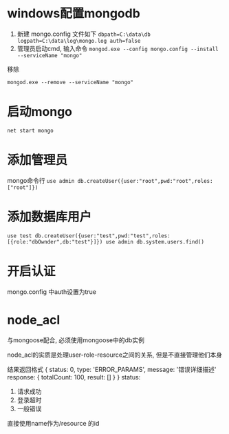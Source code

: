 # windows配置mongodb

1. 新建 mongo.config 文件如下
`
dbpath=C:\data\db
logpath=C:\data\log\mongo.log
auth=false
`
2. 管理员启动cmd, 输入命令
`mongod.exe --config mongo.config --install --serviceName "mongo"`

移除

`mongod.exe --remove --serviceName "mongo"`

# 启动mongo

`net start mongo`

# 添加管理员

mongo命令行
`
use admin
db.createUser({user:"root",pwd:"root",roles:["root"]})
`

# 添加数据库用户

`
use test
db.createUser({user:"test",pwd:"test",roles:[{role:"dbOwnder",db:"test"}]})
use admin
db.system.users.find()
`

# 开启认证
mongo.config 中auth设置为true


# node_acl

与mongoose配合, 必须使用mongoose中的db实例

node_acl的实质是处理user-role-resource之间的关系, 但是不直接管理他们本身


结果返回格式
{
    status: 0,
    type: 'ERROR_PARAMS',
    message: '错误详细描述'
    response: {
        totalCount: 100,
        result: []
    }
}
status:
1. 请求成功
2. 登录超时
0. 一般错误


 直接使用name作为/resource 的id